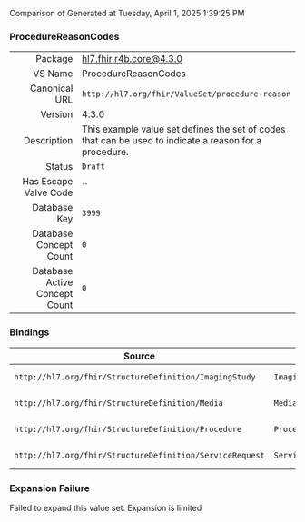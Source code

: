 Comparison of 
Generated at Tuesday, April 1, 2025 1:39:25 PM

### ProcedureReasonCodes

|      |     |
| ---: | --- |
| Package | hl7.fhir.r4b.core@4.3.0 |
| VS Name | ProcedureReasonCodes |
| Canonical URL | `http://hl7.org/fhir/ValueSet/procedure-reason` |
| Version | 4.3.0 |
| Description | This example value set defines the set of codes that can be used to indicate a reason for a procedure. |
| Status | `Draft` |
| Has Escape Valve Code | `` |
| Database Key | `3999` |
| Database Concept Count | `0` |
| Database Active Concept Count | `0` |
### Bindings

| Source | Element | Binding | Strength | Element Short |
| ------ | ------- | ------- | -------- | ------------- |
| `http://hl7.org/fhir/StructureDefinition/ImagingStudy` | `ImagingStudy.reasonCode` | `http://hl7.org/fhir/ValueSet/procedure-reason` | `Example` | Why the study was requested |
| `http://hl7.org/fhir/StructureDefinition/Media` | `Media.reasonCode` | `http://hl7.org/fhir/ValueSet/procedure-reason` | `Example` | Why was event performed? |
| `http://hl7.org/fhir/StructureDefinition/Procedure` | `Procedure.reasonCode` | `http://hl7.org/fhir/ValueSet/procedure-reason` | `Example` | Coded reason procedure performed |
| `http://hl7.org/fhir/StructureDefinition/ServiceRequest` | `ServiceRequest.reasonCode` | `http://hl7.org/fhir/ValueSet/procedure-reason` | `Example` | Explanation/Justification for procedure or service |

### Expansion Failure

Failed to expand this value set: Expansion is limited
